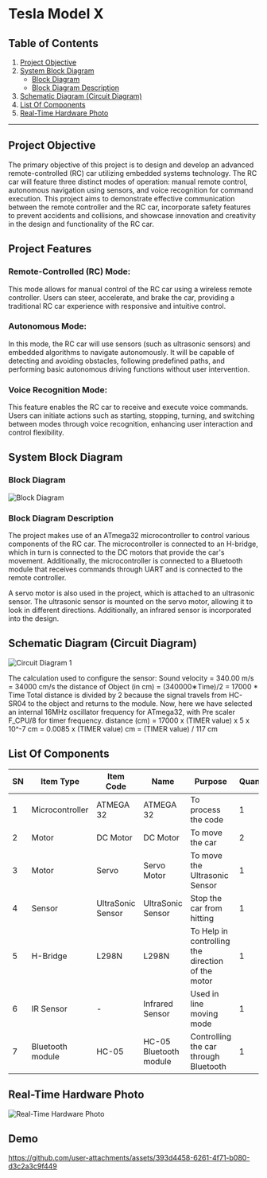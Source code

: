 # Tesla Model X

## Table of Contents

1. [Project Objective](#project-objective)
2. [System Block Diagram](#system-block-diagram)
    - [Block Diagram](#block-diagram)
    - [Block Diagram Description](#block-diagram-description)
3. [Schematic Diagram (Circuit Diagram)](#schematic-diagram-circuit-diagram)
4. [List Of Components](#list-of-components)
5. [Real-Time Hardware Photo](#real-time-hardware-photo)


---

## Project Objective
The primary objective of this project is to design and develop an advanced remote-controlled (RC) car utilizing embedded systems technology. The RC car will feature three distinct modes of operation: manual remote control, autonomous navigation using sensors, and voice recognition for command execution. This project aims to demonstrate effective communication between the remote controller and the RC car, incorporate safety features to prevent accidents and collisions, and showcase innovation and creativity in the design and functionality of the RC car.

## Project Features

### Remote-Controlled (RC) Mode:
This mode allows for manual control of the RC car using a wireless remote controller. Users can steer, accelerate, and brake the car, providing a traditional RC car experience with responsive and intuitive control.

### Autonomous Mode:
In this mode, the RC car will use sensors (such as ultrasonic sensors) and embedded algorithms to navigate autonomously. It will be capable of detecting and avoiding obstacles, following predefined paths, and performing basic autonomous driving functions without user intervention.

### Voice Recognition Mode:
This feature enables the RC car to receive and execute voice commands. Users can initiate actions such as starting, stopping, turning, and switching between modes through voice recognition, enhancing user interaction and control flexibility.

## System Block Diagram

### Block Diagram
![Block Diagram](https://github.com/amrhossam9/RC-Car/blob/main/Pictures/Block%20Diagram.png)

### Block Diagram Description
The project makes use of an ATmega32 microcontroller to control various components of the RC car. The microcontroller is connected to an H-bridge, which in turn is connected to the DC motors that provide the car's movement. Additionally, the microcontroller is connected to a Bluetooth module that receives commands through UART and is connected to the remote controller.

A servo motor is also used in the project, which is attached to an ultrasonic sensor. The ultrasonic sensor is mounted on the servo motor, allowing it to look in different directions. Additionally, an infrared sensor is incorporated into the design.

## Schematic Diagram (Circuit Diagram)
![Circuit Diagram 1](https://github.com/amrhossam9/RC-Car/blob/main/Pictures/Circuit%201.png)

The calculation used to configure the sensor:
Sound velocity = 340.00 m/s = 34000 cm/s
the distance of Object (in cm) = (340000∗Time)/2 = 17000 * Time
Total distance is divided by 2 because the signal travels from HC-SR04 to the object and returns to the module.
Now, here we have selected an internal 16MHz oscillator frequency for ATmega32, with Pre scaler F_CPU/8 for timer frequency.
distance (cm) = 17000 x (TIMER value) x 5 x 10^-7 cm
= 0.0085 x (TIMER value) cm
= (TIMER value) / 117 cm

## List Of Components
| SN  | Item Type       | Item Code         | Name                    | Purpose                                           | Quantity |
|-----|-----------------|-------------------|-------------------------|---------------------------------------------------|----------|
| 1   | Microcontroller | ATMEGA 32         | ATMEGA 32               | To process the code                               | 1        |
| 2   | Motor           | DC Motor          | DC Motor                | To move the car                                   | 2        |
| 3   | Motor           | Servo             | Servo Motor             | To move the Ultrasonic Sensor                     | 1        |
| 4   | Sensor          | UltraSonic Sensor | UltraSonic Sensor       | Stop the car from hitting                         | 1        |
| 5   | H-Bridge        | L298N             | L298N                   | To Help in controlling the direction of the motor | 1        |
| 6   | IR Sensor       | -                 | Infrared Sensor         | Used in line moving mode                          | 1        |
| 7   | Bluetooth module| HC-05              | HC-05 Bluetooth module | Controlling the car through Bluetooth             | 1        |

## Real-Time Hardware Photo
![Real-Time Hardware Photo](https://github.com/amrhossam9/RC-Car/blob/main/Pictures/Real%20time%20hardware.png)

## Demo
https://github.com/user-attachments/assets/393d4458-6261-4f71-b080-d3c2a3c9f449

